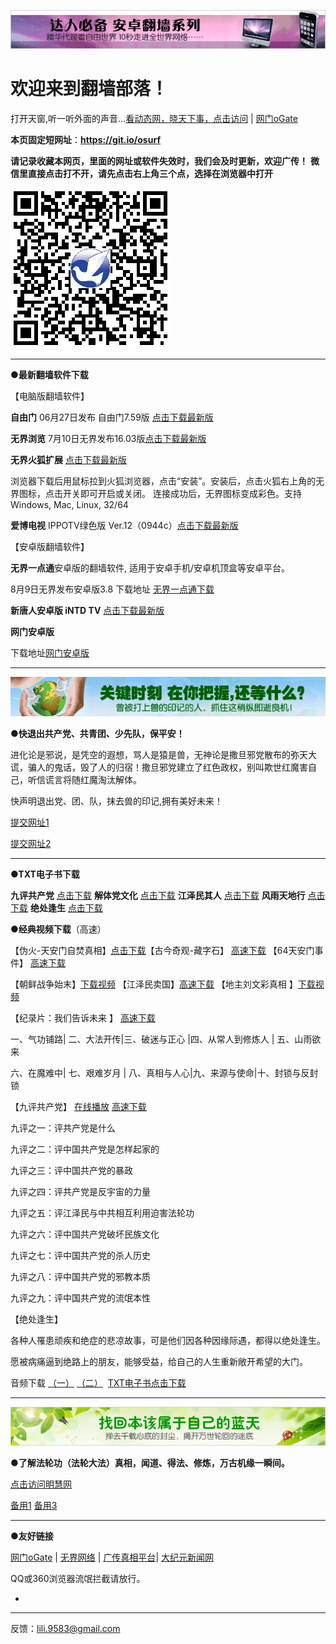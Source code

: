 ![](https://raw.githubusercontent.com/osurf/up/master/tu2.gif)

# 欢迎来到翻墙部落！

打开天窗,听一听外面的声音...<A href="http://t.cn/RaOFJdm">看动态网，晓天下事，点击访问</A> | <A href="https://github.com/ogate/ogate" target=_blank>网门oGate</A>

**本页固定短网址**：**https://git.io/osurf** 

**请记录收藏本网页，里面的网址或软件失效时，我们会及时更新，欢迎广传！**
**微信里直接点击打不开，请先点击右上角三个点，选择在浏览器中打开**

![](https://raw.githubusercontent.com/osurf/up/master/QR_1.jpg)

----------------------------------------------------------------------

**●最新翻墙软件下载**


【电脑版翻墙软件】  

**自由门** 06月27日发布 自由门7.59版 [点击下载最新版](https://raw.githubusercontent.com/osurf/osurf/master/fg.rar)  

**无界浏览** 7月10日无界发布16.03版[点击下载最新版](https://raw.githubusercontent.com/osurf/osurf/master/u.rar)

**无界火狐扩展**  [点击下载最新版](https://web.opendrive.com/api/v1/download/file.json/ODlfMTgwOTE4Ml9WbWM2Nw?session_id=1472873577054103007&inline=0)

浏览器下载后用鼠标拉到火狐浏览器，点击“安装”。安装后，点击火狐右上角的无界图标，点击开关即可开启或关闭。 连接成功后，无界图标变成彩色。支持Windows, Mac, Linux, 32/64

**爱博电视**  IPPOTV绿色版 Ver.12（0944c）[点击下载最新版](https://raw.githubusercontent.com/osurf/osurf/master/iPPOTV.rar)

【安卓版翻墙软件】

**无界一点通**安卓版的翻墙软件, 适用于安卓手机/安卓机顶盒等安卓平台。

8月9日无界发布安卓版3.8 下载地址 [无界一点通下载](https://raw.githubusercontent.com/osurf/osurf/master/um.apk?1234)

**新唐人安卓版 iNTD TV**  [点击下载最新版](https://raw.githubusercontent.com/osurf/osurf/master/iNTD_TV.apk)

**网门安卓版** 

下载地址[网门安卓版](https://git.io/ogatea)

------------------------------------------------------------


![](https://raw.githubusercontent.com/osurf/up/master/tu3.gif)

**●快退出共产党、共青团、少先队，保平安！**

进化论是邪说，是凭空的遐想，骂人是猿是兽，无神论是撒旦邪党散布的弥天大谎，骗人的鬼话，毁了人的归宿！撒旦邪党建立了红色政权，别叫欺世红魔害自己，听信谎言将随红魔淘汰解体。

快声明退出党、团、队，抹去兽的印记,拥有美好未来！

[提交网址1](http://t.cn/RIULD8f) 

[提交网址2](http://t.cn/R633XhM) 


---------------------------------------------------------
**●TXT电子书下载**

**九评共产党** [点击下载](https://raw.githubusercontent.com/osurf/osurf/master/ebook_9p.zip)
**解体党文化** [点击下载](https://raw.githubusercontent.com/osurf/osurf/master/ebook_jtdwh.zip)
**江泽民其人** [点击下载](https://raw.githubusercontent.com/osurf/osurf/master/ebook_jqr.zip)
**风雨天地行** [点击下载](https://raw.githubusercontent.com/osurf/osurf/master/ebook_fytdx.zip)
**绝处逢生** [点击下载](https://raw.githubusercontent.com/osurf/osurf/master/ebook_jcfs.zip)

**●经典视频下载**（高速）

【伪火-天安门自焚真相】[点击下载](https://web.opendrive.com/api/v1/download/file.json/NTlfMTI2MDMyMV92YnMwaw?session_id=1472013790229112002&inline=0&2016)【古今奇观-藏字石】 [高速下载](https://web.opendrive.com/api/v1/download/file.json/NTlfMTI2MDMyMF9wRmtPWA?session_id=1472013790229112002&inline=0&2016) 【64天安门事件】 [高速下载](https://web.opendrive.com/api/v1/download/file.json/NThfMTYxMTg4MF9wVXZ5ZA?session_id=1472012527698604009&inline=0&2016) 

【朝鲜战争始末】[下载视频](https://web.opendrive.com/api/v1/download/file.json/NThfMTYxMTg4Ml9DVUM3ZQ?session_id=1472012527698604009&inline=0&2016)  【江泽民卖国】[高速下载](https://web.opendrive.com/api/v1/download/file.json/NThfMTYxMTg3OF9STjNuaw?session_id=1472012527698604009&inline=0&2016)
【地主刘文彩真相 】[下载视频](https://web.opendrive.com/api/v1/download/file.json/NTlfMTI2MDMyMl84SzFUUw?session_id=1472013790229112002&inline=0&2016)

【纪录片：我们告诉未来 】 [高速下载](https://mega.nz/#F!ctwFTTaQ!kz9NNpS6-4MnyaCx6AzpfA)

一、气功铺路| 二、大法开传|三、破迷与正心 |四、从常人到修炼人 | 五、山雨欲来

 六、在魔难中| 七、艰难岁月 | 八、真相与人心|九、来源与使命|十、封锁与反封锁

【九评共产党】 [在线播放](https://git.io/tv123) [高速下载](https://mega.nz/#F!Z94yBTbb!CV0DrfTCPTQr9P2NYR_row)

九评之一：评共产党是什么

九评之二：评中国共产党是怎样起家的

九评之三：评中国共产党的暴政 
   
九评之四：评共产党是反宇宙的力量

九评之五：评江泽民与中共相互利用迫害法轮功

九评之六：评中国共产党破坏民族文化

九评之七：评中国共产党的杀人历史

九评之八：评中国共产党的邪教本质

九评之九：评中国共产党的流氓本性

【绝处逢生】

各种人罹患顽疾和绝症的悲凉故事，可是他们因各种因缘际遇，都得以绝处逢生。

愿被病痛逼到绝路上的朋友，能够受益，给自己的人生重新敞开希望的大门。

音频下载 [（一）](https://web.opendrive.com/api/v1/download/file.json/OTBfMTE3OTY4NTZfR2RoOEY?session_id=1482584641471816008&inline=0) [（二）](https://web.opendrive.com/api/v1/download/file.json/OTBfMTE3OTY4NThfWU8zV1g?session_id=1482584641471816008&inline=0)  [TXT电子书点击下载](https://raw.githubusercontent.com/osurf/osurf/master/ebook_jcfs.zip)

-------------------------------------------------------------

![](https://raw.githubusercontent.com/osurf/up/master/tu4.gif)

**●了解法轮功（法轮大法）真相，闻道、得法、修炼，万古机缘一瞬间。**

[点击访问明慧网](http://t.cn/Ri80wPK) 

[备用1](http://li.1x.de)
[备用3](http://fa.x9.eu)


-----------------------------------------------------------

**●友好链接**

[网门oGate](https://github.com/ogate/ogate)   | [无界网络](https://github.com/bannedbook/fanqiang/wiki#to-wjw) | [广传真相平台](https://github.com/bannedbook/fanqiang/wiki#gczxpt)| [大纪元新闻网](http://t.cn/Ri80wPo)

QQ或360浏览器流氓拦截请放行。

-


-----------------------------------------------------------
反馈：lili.9583@gmail.com
